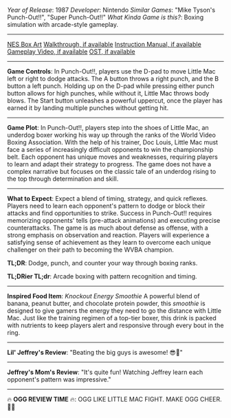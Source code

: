 *Year of Release*: 1987
*Developer*: Nintendo
*Similar Games*: "Mike Tyson's Punch-Out!!", "Super Punch-Out!!"
*What Kinda Game is this?*: Boxing simulation with arcade-style gameplay.

---
[NES Box Art](https://www.google.com/search?tbm=isch&q=NES+Box+Art+Punch-Out!!) 
[Walkthrough, if available](https://www.google.com/search?q=Walkthrough+NES+Punch-Out!!)
[Instruction Manual, if available](https://www.google.com/search?q=NES+Instruction+Manual+Punch-Out!!)
[Gameplay Video, if available](https://www.youtube.com/results?search_query=gameplay+NES+Punch-Out!!) 
[OST, if available](https://www.youtube.com/results?search_query=gameplay+NES+Punch-Out!!+OST)

- - -
**Game Controls**:
In Punch-Out!!, players use the D-pad to move Little Mac left or right to dodge attacks. The A button throws a right punch, and the B button a left punch. Holding up on the D-pad while pressing either punch button allows for high punches, while without it, Little Mac throws body blows. The Start button unleashes a powerful uppercut, once the player has earned it by landing multiple punches without getting hit.

- - -
**Game Plot**: 
In Punch-Out!!, players step into the shoes of Little Mac, an underdog boxer working his way up through the ranks of the World Video Boxing Association. With the help of his trainer, Doc Louis, Little Mac must face a series of increasingly difficult opponents to win the championship belt. Each opponent has unique moves and weaknesses, requiring players to learn and adapt their strategy to progress. The game does not have a complex narrative but focuses on the classic tale of an underdog rising to the top through determination and skill.

- - -
**What to Expect**: 
Expect a blend of timing, strategy, and quick reflexes. Players need to learn each opponent's pattern to dodge or block their attacks and find opportunities to strike. Success in Punch-Out!! requires memorizing opponents' tells (pre-attack animations) and executing precise counterattacks. The game is as much about defense as offense, with a strong emphasis on observation and reaction. Players will experience a satisfying sense of achievement as they learn to overcome each unique challenger on their path to becoming the WVBA champion.

**TL;DR**:
Dodge, punch, and counter your way through boxing ranks.

**TL;DRier TL;dr**: 
Arcade boxing with pattern recognition and timing.

---
**Inspired Food Item**: *Knockout Energy Smoothie*
A powerful blend of banana, peanut butter, and chocolate protein powder, this *smoothie* is designed to give gamers the energy they need to go the distance with Little Mac. Just like the training regimen of a top-tier boxer, this drink is packed with nutrients to keep players alert and responsive through every bout in the ring.

---
**Lil' Jeffrey's Review**: "Beating the big guys is awesome! 😎🥊"

---
**Jeffrey's Mom's Review**: "It's quite fun! Watching Jeffrey learn each opponent's pattern was impressive."

---
🔥 **OGG REVIEW TIME** 🔥: OGG LIKE LITTLE MAC FIGHT. MAKE OGG CHEER. 🥊👏
